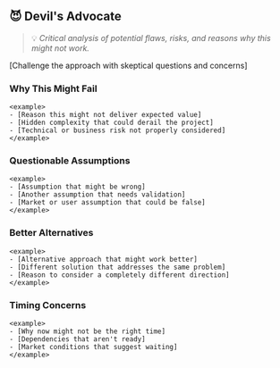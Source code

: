 ## 😈 Devil's Advocate
> 💡 *Critical analysis of potential flaws, risks, and reasons why this might not work.*

[Challenge the approach with skeptical questions and concerns]

### Why This Might Fail

```
<example>
- [Reason this might not deliver expected value]
- [Hidden complexity that could derail the project]
- [Technical or business risk not properly considered]
</example>
```

### Questionable Assumptions

```
<example>
- [Assumption that might be wrong]
- [Another assumption that needs validation]
- [Market or user assumption that could be false]
</example>
```

### Better Alternatives

```
<example>
- [Alternative approach that might work better]
- [Different solution that addresses the same problem]
- [Reason to consider a completely different direction]
</example>
```

### Timing Concerns

```
<example>
- [Why now might not be the right time]
- [Dependencies that aren't ready]
- [Market conditions that suggest waiting]
</example>
```
